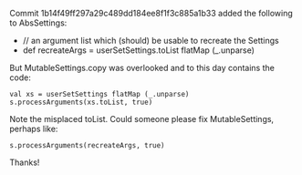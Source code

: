 Commit 1b14f49ff297a29c489dd184ee8f1f3c885a1b33 added the following to AbsSettings:

+  // an argument list which (should) be usable to recreate the Settings
+  def recreateArgs = userSetSettings.toList flatMap (_.unparse)

But MutableSettings.copy was overlooked and to this day contains the code:

    val xs = userSetSettings flatMap (_.unparse)
    s.processArguments(xs.toList, true)

Note the misplaced toList. Could someone please fix MutableSettings, perhaps like:

    s.processArguments(recreateArgs, true)

Thanks!

